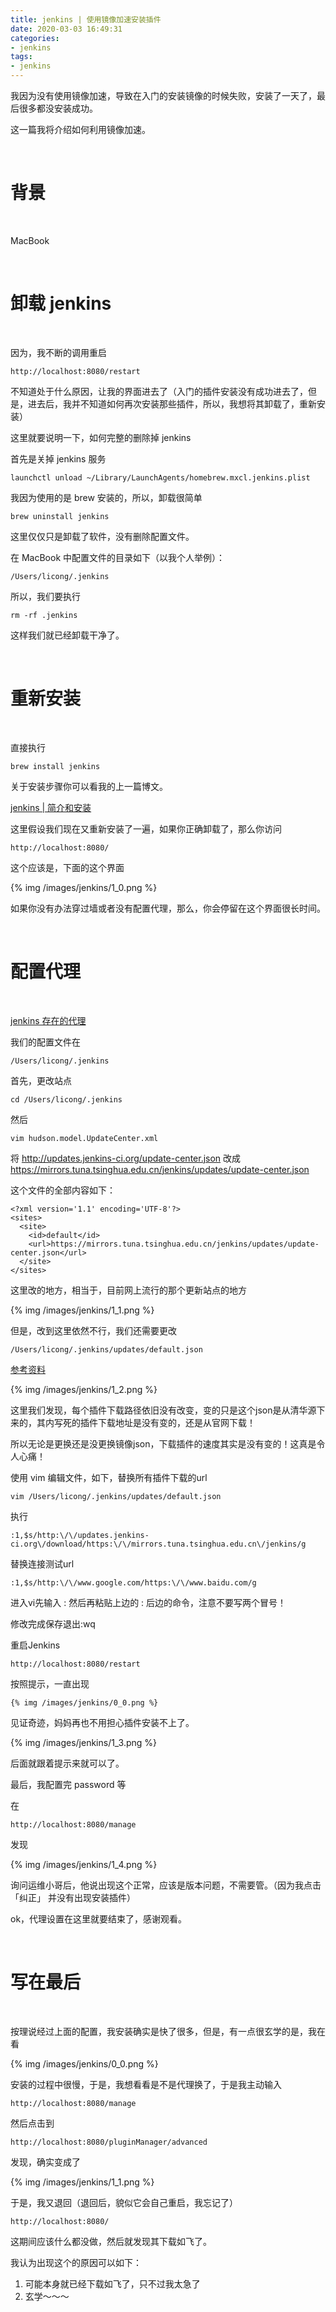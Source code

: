 ```yaml
---
title: jenkins | 使用镜像加速安装插件
date: 2020-03-03 16:49:31
categories:
- jenkins
tags:
- jenkins
---
```

我因为没有使用镜像加速，导致在入门的安装镜像的时候失败，安装了一天了，最后很多都没安装成功。

这一篇我将介绍如何利用镜像加速。

<!-- more -->

<br/>

# 背景

<br/>

MacBook

<br/>

# 卸载 jenkins

<br/>

因为，我不断的调用重启

	http://localhost:8080/restart

不知道处于什么原因，让我的界面进去了（入门的插件安装没有成功进去了，但是，进去后，我并不知道如何再次安装那些插件，所以，我想将其卸载了，重新安装）

这里就要说明一下，如何完整的删除掉 jenkins

首先是关掉 jenkins 服务

	launchctl unload ~/Library/LaunchAgents/homebrew.mxcl.jenkins.plist

我因为使用的是 brew 安装的，所以，卸载很简单

	brew uninstall jenkins

这里仅仅只是卸载了软件，没有删除配置文件。

在 MacBook 中配置文件的目录如下（以我个人举例）：

	/Users/licong/.jenkins

所以，我们要执行

	rm -rf .jenkins

这样我们就已经卸载干净了。

<br/>

# 重新安装

<br/>

直接执行

	brew install jenkins

关于安装步骤你可以看我的上一篇博文。

[jenkins | 简介和安装](https://benpaodewoniu.github.io/2020/03/03/jenkins0/)

这里假设我们现在又重新安装了一遍，如果你正确卸载了，那么你访问

	http://localhost:8080/

这个应该是，下面的这个界面

{% img /images/jenkins/1_0.png %}

如果你没有办法穿过墙或者没有配置代理，那么，你会停留在这个界面很长时间。

<br/>

# 配置代理

<br/>

[jenkins 存在的代理](http://mirrors.jenkins-ci.org/status.html)

我们的配置文件在

	/Users/licong/.jenkins

首先，更改站点

	cd /Users/licong/.jenkins

然后

	vim hudson.model.UpdateCenter.xml

将 http://updates.jenkins-ci.org/update-center.json 改成 https://mirrors.tuna.tsinghua.edu.cn/jenkins/updates/update-center.json

这个文件的全部内容如下：

	<?xml version='1.1' encoding='UTF-8'?>
	<sites>
	  <site>
	    <id>default</id>
	    <url>https://mirrors.tuna.tsinghua.edu.cn/jenkins/updates/update-center.json</url>
	  </site>
	</sites>

这里改的地方，相当于，目前网上流行的那个更新站点的地方

{% img /images/jenkins/1_1.png %}

但是，改到这里依然不行，我们还需要更改

	/Users/licong/.jenkins/updates/default.json

[参考资料](https://www.cnblogs.com/hellxz/p/jenkins_install_plugins_faster.html)

{% img /images/jenkins/1_2.png %}

这里我们发现，每个插件下载路径依旧没有改变，变的只是这个json是从清华源下来的，其内写死的插件下载地址是没有变的，还是从官网下载！

所以无论是更换还是没更换镜像json，下载插件的速度其实是没有变的！这真是令人心痛！

使用 vim 编辑文件，如下，替换所有插件下载的url

	vim /Users/licong/.jenkins/updates/default.json

执行

	:1,$s/http:\/\/updates.jenkins-ci.org\/download/https:\/\/mirrors.tuna.tsinghua.edu.cn\/jenkins/g

替换连接测试url

	:1,$s/http:\/\/www.google.com/https:\/\/www.baidu.com/g

进入vi先输入 : 然后再粘贴上边的 : 后边的命令，注意不要写两个冒号！

修改完成保存退出:wq

重启Jenkins

	http://localhost:8080/restart

按照提示，一直出现

	{% img /images/jenkins/0_0.png %}

见证奇迹，妈妈再也不用担心插件安装不上了。

{% img /images/jenkins/1_3.png %}

后面就跟着提示来就可以了。

最后，我配置完 password 等

在

	http://localhost:8080/manage

发现

{% img /images/jenkins/1_4.png %}

询问运维小哥后，他说出现这个正常，应该是版本问题，不需要管。（因为我点击 「纠正」 并没有出现安装插件）

ok，代理设置在这里就要结束了，感谢观看。

<br/>

# 写在最后

<br/>

按理说经过上面的配置，我安装确实是快了很多，但是，有一点很玄学的是，我在看

{% img /images/jenkins/0_0.png %}

安装的过程中很慢，于是，我想看看是不是代理换了，于是我主动输入

	http://localhost:8080/manage

然后点击到

	http://localhost:8080/pluginManager/advanced

发现，确实变成了

{% img /images/jenkins/1_1.png %}

于是，我又退回（退回后，貌似它会自己重启，我忘记了）

	http://localhost:8080/

这期间应该什么都没做，然后就发现其下载如飞了。

我认为出现这个的原因可以如下：

1. 可能本身就已经下载如飞了，只不过我太急了
2. 玄学～～～